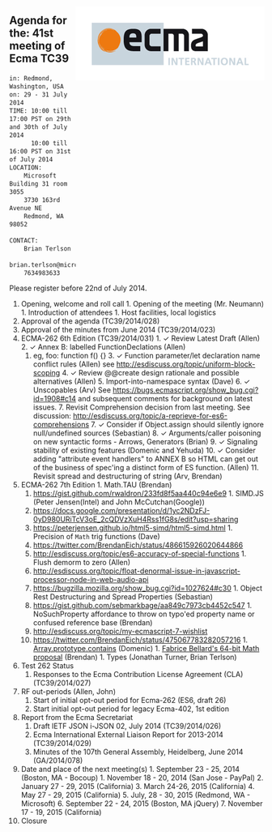 <img src="../images/Ecma_RVB-003.jpg"
     align="right" alt="" />

## Agenda for the: 41st meeting of Ecma TC39

    in: Redmond, Washington, USA
    on: 29 - 31 July 2014
    TIME: 10:00 till 17:00 PST on 29th and 30th of July 2014
          10:00 till 16:00 PST on 31st of July 2014
    LOCATION:
        Microsoft Building 31 room 3055
        3730 163rd Avenue NE
        Redmond, WA 98052

    CONTACT:
        Brian Terlson
        brian.terlson@microsoft.com
        7634983633
        
Please register before 22nd of July 2014.

  1. Opening, welcome and roll call
    1. Opening of the meeting (Mr. Neumann)
    1. Introduction of attendees
    1. Host facilities, local logistics
  1. Approval of the agenda (TC39/2014/028)
  1. Approval of the minutes from June 2014 (TC39/2014/023)
  1. ECMA-262 6th Edition (TC39/2014/031)
    1. ✓ Review Latest Draft (Allen)
    2. ✓ Annex B: labelled FunctionDeclations (Allen)
      1. eg, foo: function f() {}
    3. ✓ Function parameter/let declaration name conflict rules (Allen) see http://esdiscuss.org/topic/uniform-block-scoping 
    4. ✓ Review @@create design rationale and possible alternatives (Allen)
    5. Import-into-namespace syntax (Dave)
    6. ✓ Unscopables (Arv)  See https://bugs.ecmascript.org/show_bug.cgi?id=1908#c14 and subsequent comments for background on latest issues.
    7. Revisit Comprehension decision from last meeting.  See discussion: http://esdiscuss.org/topic/a-reprieve-for-es6-comprehensions 
    7. ✓ Consider if Object.assign should silently ignore null/undefined sources (Sebastian)
    8. ✓ Arguments/caller poisoning on new syntactic forms - Arrows, Generators (Brian)
    9. ✓ Signaling stability of existing features (Domenic and Yehuda)
    10. ✓ Consider adding "attribute event handlers" to ANNEX B so HTML can get out of the business of spec'ing a distinct form of ES function. (Allen)
    11. Revisit spread and destructuring of string (Arv, Brendan)
  1. ECMA-262 7th Edition
    1. Math.TAU (Brendan) 
      1. https://gist.github.com/rwaldron/233fd8f5aa440c94e6e9
    1. SIMD.JS (Peter Jensen(Intel) and John McCutchan(Google))
      1. https://docs.google.com/presentation/d/1yc2NDzFJ-0yD980URiTcV3oE_2cQDVzXuH4Rss1fG8s/edit?usp=sharing
      1. https://peterjensen.github.io/html5-simd/html5-simd.html
    1. Precision of `Math` trig functions (Dave)
      1. https://twitter.com/BrendanEich/status/486615926020644866
      2. http://esdiscuss.org/topic/es6-accuracy-of-special-functions 
    1. Flush demorm to zero (Allen)
      2. http://esdiscuss.org/topic/float-denormal-issue-in-javascript-processor-node-in-web-audio-api
      3. https://bugzilla.mozilla.org/show_bug.cgi?id=1027624#c30
    1. Object Rest Destructuring and Spread Properties (Sebastian)
      1. https://gist.github.com/sebmarkbage/aa849c7973cb4452c547
    1. NoSuchProperty affordance to throw on typo'ed property name or confused reference base (Brendan)
      1. http://esdiscuss.org/topic/my-ecmascript-7-wishlist
      2. https://twitter.com/BrendanEich/status/475067783282057216
    1. [Array.prototype.contains](https://github.com/domenic/Array.prototype.contains/) (Domenic)
    1. [Fabrice Bellard's 64-bit Math proposal](http://esdiscuss.org/topic/efficient-64-bit-arithmetic) (Brendan)
    1. Types (Jonathan Turner, Brian Terlson)
  1. Test 262 Status
     1. Responses to the Ecma Contribution License Agreement (CLA) (TC39/2014/027)    
  1. RF out-periods (Allen, John)
     1. Start of initial opt-out period for Ecma-262 (ES6, draft 26)
     2. Start initial opt-out period for legacy Ecma-402, 1st edition
  1. Report from the Ecma Secretariat
     1. Draft IETF JSON i-JSON 02, July 2014 (TC39/2014/026)
     2. Ecma International External Liaison Report for 2013-2014 (TC39/2014/029)
     3. Minutes of the 107th General Assembly, Heidelberg, June 2014 (GA/2014/078)
  1. Date and place of the next meeting(s)
    1. September 23 - 25, 2014 (Boston, MA - Bocoup)
    1. November 18 - 20, 2014 (San Jose - PayPal)
    2. January 27 - 29, 2015 (California)
    3. March 24-26, 2015 (California)
    4. May 27 - 29, 2015 (California)
    5. July, 28 - 30, 2015 (Redmond, WA - Microsoft)
    6. September 22  - 24, 2015 (Boston, MA jQuery)
    7. November 17 - 19, 2015 (California)
  1.  Closure
